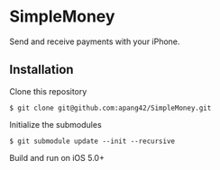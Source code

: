 # SimpleMoney
Send and receive payments with your iPhone.

## Installation
Clone this repository

    $ git clone git@github.com:apang42/SimpleMoney.git
    
Initialize the submodules

    $ git submodule update --init --recursive
    
Build and run on iOS 5.0+